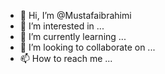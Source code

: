 - 👋 Hi, I’m @Mustafaibrahimi
- 👀 I’m interested in ...
- 🌱 I’m currently learning ...
- 💞️ I’m looking to collaborate on ...
- 📫 How to reach me ...

<!---
Mustafaibrahimi/Mustafaibrahimi is a ✨ special ✨ repository because its `README.md` (this file) appears on your GitHub profile.
You can click the Preview link to take a look at your changes.
--->
